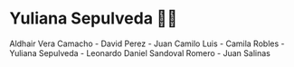 # Yuliana Sepulveda :face_in_clouds:

Aldhair Vera Camacho - David Perez - Juan Camilo Luis - Camila Robles - Yuliana Sepulveda - Leonardo Daniel Sandoval Romero - Juan Salinas
